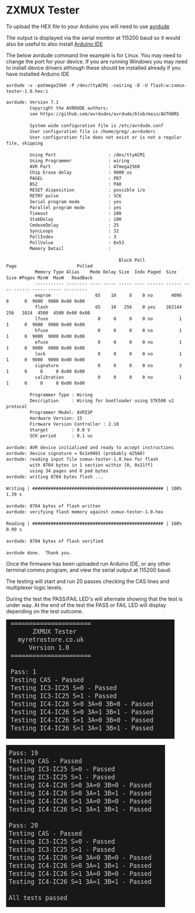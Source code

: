 # ZXMUX Tester  

To upload the HEX file to your Arduino you will need to use [avrdude](https://github.com/avrdudes/avrdude)


The output is displayed via the serial monitor at 115200 baud so it would also be useful to also install [Arduino IDE](https://www.arduino.cc/en/software)

The below avrdude command line example is for Linux. You may need to change the port for your device. If you are running Windows you may need to install device drivers although these should be installed already if you have installed Arduino IDE


```
avrdude -v -patmega2560 -P /dev/ttyACM1 -cwiring -D -U flash:w:zxmux-tester-1.0.hex:i
```

```
avrdude: Version 7.1
         Copyright the AVRDUDE authors;
         see https://github.com/avrdudes/avrdude/blob/main/AUTHORS

         System wide configuration file is /etc/avrdude.conf
         User configuration file is /home/greg/.avrduderc
         User configuration file does not exist or is not a regular file, skipping

         Using Port                    : /dev/ttyACM1
         Using Programmer              : wiring
         AVR Part                      : ATmega2560
         Chip Erase delay              : 9000 us
         PAGEL                         : PD7
         BS2                           : PA0
         RESET disposition             : possible i/o
         RETRY pulse                   : SCK
         Serial program mode           : yes
         Parallel program mode         : yes
         Timeout                       : 200
         StabDelay                     : 100
         CmdexeDelay                   : 25
         SyncLoops                     : 32
         PollIndex                     : 3
         PollValue                     : 0x53
         Memory Detail                 :

                                           Block Poll               Page                       Polled
           Memory Type Alias    Mode Delay Size  Indx Paged  Size   Size #Pages MinW  MaxW   ReadBack
           ----------- -------- ---- ----- ----- ---- ------ ------ ---- ------ ----- ----- ---------
           eeprom                 65    10     8    0 no       4096    8      0  9000  9000 0x00 0x00
           flash                  65    10   256    0 yes    262144  256   1024  4500  4500 0x00 0x00
           lfuse                   0     0     0    0 no          1    1      0  9000  9000 0x00 0x00
           hfuse                   0     0     0    0 no          1    1      0  9000  9000 0x00 0x00
           efuse                   0     0     0    0 no          1    1      0  9000  9000 0x00 0x00
           lock                    0     0     0    0 no          1    1      0  9000  9000 0x00 0x00
           signature               0     0     0    0 no          3    1      0     0     0 0x00 0x00
           calibration             0     0     0    0 no          1    1      0     0     0 0x00 0x00

         Programmer Type : Wiring
         Description     : Wiring for bootloader using STK500 v2 protocol
         Programmer Model: AVRISP
         Hardware Version: 15
         Firmware Version Controller : 2.10
         Vtarget         : 0.0 V
         SCK period      : 0.1 us

avrdude: AVR device initialized and ready to accept instructions
avrdude: device signature = 0x1e9801 (probably m2560)
avrdude: reading input file zxmux-tester-1.0.hex for flash
         with 8704 bytes in 1 section within [0, 0x21ff]
         using 34 pages and 0 pad bytes
avrdude: writing 8704 bytes flash ...

Writing | ################################################## | 100% 1.39 s 

avrdude: 8704 bytes of flash written
avrdude: verifying flash memory against zxmux-tester-1.0.hex

Reading | ################################################## | 100% 0.99 s 

avrdude: 8704 bytes of flash verified

avrdude done.  Thank you.

```

Once the firmware has been uploaded run Arduino IDE, or any other terminal comms program, and view the serial output at 115200 baud. 

The testing will start and run 20 passes checking the CAS lines and multiplexer logic levels. 

During the test the PASS/FAIL LED's will alternate showing that the test is under way.
At the end of the test the PASS or FAIL LED will display depending on the test outcome. 

![Serial Output](https://github.com/MyRetroStore/ZXMUX-Tester/blob/main/software/serial-output1.png?raw=true)


![Serial Output](https://github.com/MyRetroStore/ZXMUX-Tester/blob/main/software/serial-output2.png?raw=true)










